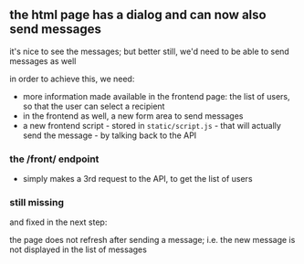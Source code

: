 ## the html page has a dialog and can now also send messages

it's nice to see the messages; but better still, we'd need to be able to send messages as well

in order to achieve this, we need:

- more information made available in the frontend page: the list of users, so that the user can select a recipient
- in the frontend as well, a new form area to send messages
- a new frontend script - stored in `static/script.js` - that will actually send the message - by talking back to the API

### the /front/ endpoint

- simply makes a 3rd request to the API, to get the list of users

### still missing

and fixed in the next step:

the page does not refresh after sending a message; i.e. the new message is not
displayed in the list of messages
